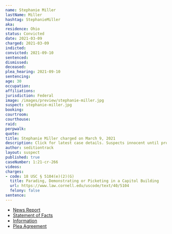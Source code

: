 ```yaml
---
name: Stephanie Miller
lastName: Miller
hashtag: StephanieMiller
aka:
residence: Ohio
status: Convicted
date: 2021-03-09
charged: 2021-03-09
indicted:
convicted: 2021-09-10
sentenced:
dismissed:
deceased:
plea_hearing: 2021-09-10
sentencing:
age: 30
occupation:
affiliations:
jurisdiction: Federal
image: /images/preview/stephanie-miller.jpg
suspect: stephanie-miller.jpg
booking:
courtroom:
courthouse:
raid:
perpwalk:
quote:
title: Stephanie Miller charged on March 9, 2021
description: Click for latest case details. Suspects innocent until proven guilty.
author: seditiontrack
layout: suspect
published: true
caseNumber: 1:21-cr-266
videos:
charges:
- code: 18 USC § 5104(e)(2)(G)
  title: Parading, Demonstrating or Picketing in a Capitol Building
  url: https://www.law.cornell.edu/uscode/text/40/5104
  felony: false
sentence:
---
```

- [News Report](https://www.springfieldnewssun.com/crime/2-more-area-residents-charged-in-us-capitol-riot/N6YW6VWHSFA67OMQO5TNR7GFUE/)
- [Statement of Facts](https://www.justice.gov/usao-dc/case-multi-defendant/file/1433306/download)
- [Information](https://www.justice.gov/usao-dc/case-multi-defendant/file/1383071/download)
- [Plea Agreement](https://www.justice.gov/usao-dc/case-multi-defendant/file/1433301/download)
